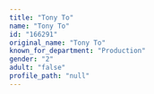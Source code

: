 ```yaml
---
title: "Tony To"
name: "Tony To"
id: "166291"
original_name: "Tony To"
known_for_department: "Production"
gender: "2"
adult: "false"
profile_path: "null"
---
```

